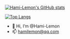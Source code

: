 [![Hami-Lemon's GitHub stats](https://github-readme-stats.vercel.app/api?username=Hami-Lemon&show_icons=true)](https://github.com/anuraghazra/github-readme-stats)

[![Top Langs](https://github-readme-stats.vercel.app/api/top-langs/?username=anuraghazra&layout=compact)](https://github.com/anuraghazra/github-readme-stats)

- 👋 Hi, I’m @Hami-Lemon
- 📫 hamilemon@qq.com

